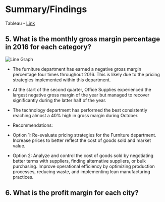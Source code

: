 # Summary/Findings

Tableau - [Link](https://public.tableau.com/shared/57C4W3T5M?:display_count=n&:origin=viz_share_link)

## 5. What is the monthly gross margin percentage in 2016 for each category?
![Line Graph](https://github.com/rml-lee/MYSQL-Tableau-SuperStore-Project/assets/160198611/cc410ff9-977f-4fc5-b631-7e808fe4f0f6)

- The furniture department has earned a negative gross margin percentage four times throughout 2016. This is likely due to the pricing strategies implemented within this department.

- At the start of the second quarter, Office Supplies experienced the largest negative gross margin of the year but managed to recover significantly during the latter half of the year.

- The technology department has performed the best consistently reaching almost a 40% high in gross margin during October.

- Recommendations:

- Option 1: Re-evaluate pricing strategies for the Furniture department. Increase prices to better reflect the cost of goods sold and market value. 
- Option 2: Analyze and control the cost of goods sold by negotiating better terms with suppliers, finding alternative suppliers, or bulk purchasing. Improve operational efficiency by optimizing production processes, reducing waste, and implementing lean manufacturing practices.


## 6. What is the profit margin for each city?
